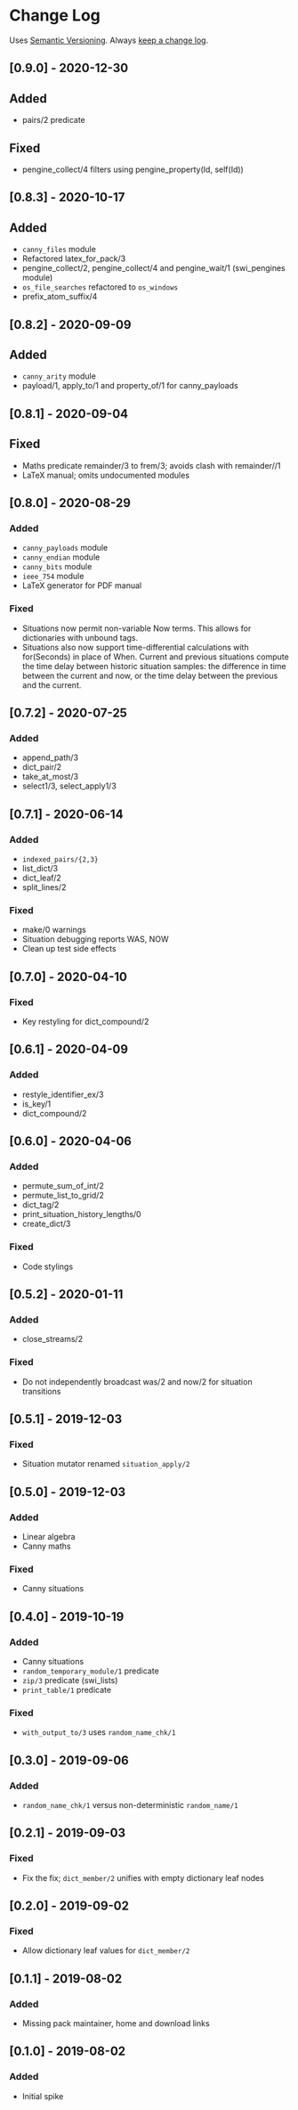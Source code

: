 # Change Log

Uses [Semantic Versioning](https://semver.org/). Always [keep a change
log](https://keepachangelog.com/en/1.0.0/).

## [0.9.0] - 2020-12-30
## Added
- pairs/2 predicate
## Fixed
- pengine_collect/4 filters using pengine_property(Id, self(Id))

## [0.8.3] - 2020-10-17
## Added
- `canny_files` module
- Refactored latex_for_pack/3
- pengine_collect/2, pengine_collect/4 and pengine_wait/1 (swi_pengines module)
- `os_file_searches` refactored to `os_windows`
- prefix_atom_suffix/4

## [0.8.2] - 2020-09-09
## Added
- `canny_arity` module
- payload/1, apply_to/1 and property_of/1 for canny_payloads

## [0.8.1] - 2020-09-04
## Fixed
- Maths predicate remainder/3 to frem/3; avoids clash with remainder//1
- LaTeX manual; omits undocumented modules

## [0.8.0] - 2020-08-29
### Added
- `canny_payloads` module
- `canny_endian` module
- `canny_bits` module
- `ieee_754` module
- LaTeX generator for PDF manual
### Fixed
- Situations now permit non-variable Now terms. This allows for dictionaries
  with unbound tags.
- Situations also now support time-differential calculations with for(Seconds)
  in place of When. Current and previous situations compute the time delay
  between historic situation samples: the difference in time between the current
  and now, or the time delay between the previous and the current.

## [0.7.2] - 2020-07-25
### Added
- append_path/3
- dict_pair/2
- take_at_most/3
- select1/3, select_apply1/3

## [0.7.1] - 2020-06-14
### Added
- `indexed_pairs/{2,3}`
- list_dict/3
- dict_leaf/2
- split_lines/2
### Fixed
- make/0 warnings
- Situation debugging reports WAS, NOW
- Clean up test side effects

## [0.7.0] - 2020-04-10
### Fixed
- Key restyling for dict_compound/2

## [0.6.1] - 2020-04-09
### Added
- restyle_identifier_ex/3
- is_key/1
- dict_compound/2

## [0.6.0] - 2020-04-06
### Added
- permute_sum_of_int/2
- permute_list_to_grid/2
- dict_tag/2
- print_situation_history_lengths/0
- create_dict/3
### Fixed
- Code stylings

## [0.5.2] - 2020-01-11
### Added
- close_streams/2
### Fixed
- Do not independently broadcast was/2 and now/2 for situation transitions

## [0.5.1] - 2019-12-03
### Fixed
- Situation mutator renamed `situation_apply/2`

## [0.5.0] - 2019-12-03
### Added
- Linear algebra
- Canny maths
### Fixed
- Canny situations

## [0.4.0] - 2019-10-19
### Added
- Canny situations
- `random_temporary_module/1` predicate
- `zip/3` predicate (swi_lists)
- `print_table/1` predicate
### Fixed
- `with_output_to/3` uses `random_name_chk/1`

## [0.3.0] - 2019-09-06
### Added
- `random_name_chk/1` versus non-deterministic `random_name/1`

## [0.2.1] - 2019-09-03
### Fixed
- Fix the fix; `dict_member/2` unifies with empty dictionary leaf nodes

## [0.2.0] - 2019-09-02
### Fixed
- Allow dictionary leaf values for `dict_member/2`

## [0.1.1] - 2019-08-02
### Added
- Missing pack maintainer, home and download links

## [0.1.0] - 2019-08-02
### Added
- Initial spike
